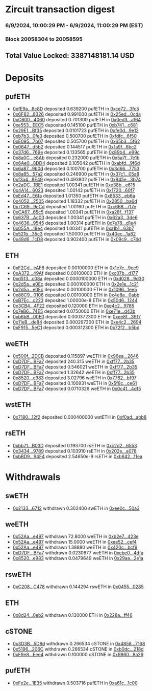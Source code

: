 # Zircuit transaction digest
### 6/9/2024, 10:00:29 PM - 6/9/2024, 11:00:29 PM (EST)
### Block 20058304 to 20058595

## Total Value Locked: 3387148181.14 USD

# Deposits
## pufETH
- [0xfE9a...8c8D](https://etherscan.io/address/0xfE9aEEb34598EEBb9af81E5B236b325650328c8D) deposited 0.639200 pufETH in [0xce72...3fc5](https://etherscan.io/tx/0xfE9aEEb34598EEBb9af81E5B236b325650328c8D)
- [0x6F82...8326](https://etherscan.io/address/0x6F824C056fdfFd13Dd619B77026E652671098326) deposited 0.991000 pufETH in [0x25ed...0cda](https://etherscan.io/tx/0x6F824C056fdfFd13Dd619B77026E652671098326)
- [0xC600...4060](https://etherscan.io/address/0xC60025dB78A14085167FBD33955CF387D8FF4060) deposited 0.701300 pufETH in [0x0ed3...a164](https://etherscan.io/tx/0xC60025dB78A14085167FBD33955CF387D8FF4060)
- [0xe553...EEC5](https://etherscan.io/address/0xe5539448f3e87E3e318BF5aC021E1bC9D324EEC5) deposited 0.145100 pufETH in [0xb741...c681](https://etherscan.io/tx/0xe5539448f3e87E3e318BF5aC021E1bC9D324EEC5)
- [0x29E1...Bf35](https://etherscan.io/address/0x29E1e7ddcA0C0027F9C0BA113D68fA9123EaBf35) deposited 0.0101723 pufETH in [0xfe0d...9e12](https://etherscan.io/tx/0x29E1e7ddcA0C0027F9C0BA113D68fA9123EaBf35)
- [0xb7b3...0fe3](https://etherscan.io/address/0xb7b3978bE2d2278450357fB011e2238335cf0fe3) deposited 0.500700 pufETH in [0xfdfc...6f50](https://etherscan.io/tx/0xb7b3978bE2d2278450357fB011e2238335cf0fe3)
- [0xE095...7b07](https://etherscan.io/address/0xE0955058640fCc9fc32BED4a775F3f3e7C7e7b07) deposited 0.505700 pufETH in [0x65b3...5f62](https://etherscan.io/tx/0xE0955058640fCc9fc32BED4a775F3f3e7C7e7b07)
- [0x0647...d5b2](https://etherscan.io/address/0x0647056d11459528bed5A6FEa6F08191251Cd5b2) deposited 0.144517 pufETH in [0x1a9f...6bc2](https://etherscan.io/tx/0x0647056d11459528bed5A6FEa6F08191251Cd5b2)
- [0x37d6...769e](https://etherscan.io/address/0x37d6Ad049C6cCa417569b0665A1f571b49a6769e) deposited 0.133565 pufETH in [0x89b4...e99c](https://etherscan.io/tx/0x37d6Ad049C6cCa417569b0665A1f571b49a6769e)
- [0x8a0C...e8Ab](https://etherscan.io/address/0x8a0C71dfD25d8b18AD42FcB064e2afb2C5f0e8Ab) deposited 0.232000 pufETH in [0x5a7f...7e1b](https://etherscan.io/tx/0x8a0C71dfD25d8b18AD42FcB064e2afb2C5f0e8Ab)
- [0x6Ae0...8DD4](https://etherscan.io/address/0x6Ae08c45c6C6368cBe772D84C162634517a08DD4) deposited 0.105042 pufETH in [0xabfd...9f6d](https://etherscan.io/tx/0x6Ae08c45c6C6368cBe772D84C162634517a08DD4)
- [0x6a87...9b0d](https://etherscan.io/address/0x6a87da6A5E85f4b32DE4731810f65AE3411D9b0d) deposited 0.100700 pufETH in [0x3d66...7753](https://etherscan.io/tx/0x6a87da6A5E85f4b32DE4731810f65AE3411D9b0d)
- [0x8a85...57a2](https://etherscan.io/address/0x8a851BE9AFa0873EA0083e35D7fCdB4A854657a2) deposited 0.246900 pufETH in [0x37c1...05a8](https://etherscan.io/tx/0x8a851BE9AFa0873EA0083e35D7fCdB4A854657a2)
- [0xf3a4...8E49](https://etherscan.io/address/0xf3a4e92a872fAB945817d3ba0918a5b4f7968E49) deposited 0.493802 pufETH in [0x945e...3b74](https://etherscan.io/tx/0xf3a4e92a872fAB945817d3ba0918a5b4f7968E49)
- [0x2aDC...1BE1](https://etherscan.io/address/0x2aDC8Ab92b198B5C0B842F281A390D757Ae51BE1) deposited 1.00341 pufETH in [0xe38b...e615](https://etherscan.io/tx/0x2aDC8Ab92b198B5C0B842F281A390D757Ae51BE1)
- [0x4A14...6023](https://etherscan.io/address/0x4A14AAC4e8188E0333211D34C045480C5BD46023) deposited 1.00142 pufETH in [0x1720...60f7](https://etherscan.io/tx/0x4A14AAC4e8188E0333211D34C045480C5BD46023)
- [0xEd47...E6fa](https://etherscan.io/address/0xEd470978AECEC77d90b66b48d2Fa03d11139E6fa) deposited 1.01350 pufETH in [0x8533...eb6a](https://etherscan.io/tx/0xEd470978AECEC77d90b66b48d2Fa03d11139E6fa)
- [0x4052...2505](https://etherscan.io/address/0x40520b62DE2BB3735c4d1471244686A6E8bF2505) deposited 1.18332 pufETH in [0x2850...ba6d](https://etherscan.io/tx/0x40520b62DE2BB3735c4d1471244686A6E8bF2505)
- [0x7C69...9eCd](https://etherscan.io/address/0x7C6915B02CeF07E86B5ac1Bb3e5f40F228929eCd) deposited 1.00160 pufETH in [0xc668...7f7e](https://etherscan.io/tx/0x7C6915B02CeF07E86B5ac1Bb3e5f40F228929eCd)
- [0xCA67...65c5](https://etherscan.io/address/0xCA67401964782678323da345d9c990d2F9eC65c5) deposited 1.00341 pufETH in [0xa28f...f137](https://etherscan.io/tx/0xCA67401964782678323da345d9c990d2F9eC65c5)
- [0x637B...Ac03](https://etherscan.io/address/0x637B41c6012A666Bd24dcC5c1a9ddDf052f4Ac03) deposited 1.00341 pufETH in [0x62a3...3de6](https://etherscan.io/tx/0x637B41c6012A666Bd24dcC5c1a9ddDf052f4Ac03)
- [0x4636...9545](https://etherscan.io/address/0x4636128c4EF6801A19e58Dd6C256fF0D57e09545) deposited 1.00314 pufETH in [0x7e78...d1e4](https://etherscan.io/tx/0x4636128c4EF6801A19e58Dd6C256fF0D57e09545)
- [0x055A...18e4](https://etherscan.io/address/0x055Ae481714e8136c1569dCf0f36C6671dfb18e4) deposited 1.00341 pufETH in [0xa1b1...63b7](https://etherscan.io/tx/0x055Ae481714e8136c1569dCf0f36C6671dfb18e4)
- [0x521b...35c3](https://etherscan.io/address/0x521bF375FaDa5e642B84c4564de1df0542b835c3) deposited 1.50000 pufETH in [0x40ec...1a82](https://etherscan.io/tx/0x521bF375FaDa5e642B84c4564de1df0542b835c3)
- [0x48d6...1cD8](https://etherscan.io/address/0x48d6F4E110872A2E0E7aDa60785CE56040391cD8) deposited 0.902400 pufETH in [0x09c9...c74d](https://etherscan.io/tx/0x48d6F4E110872A2E0E7aDa60785CE56040391cD8)
## ETH
- [0xF2Cd...eAF6](https://etherscan.io/address/0xF2Cdd3330888aD3E97131e6216577784FF9BeAF6) deposited 0.00100000 ETH in [0x1e7e...9ee9](https://etherscan.io/tx/0xF2Cdd3330888aD3E97131e6216577784FF9BeAF6)
- [0xA372...49Af](https://etherscan.io/address/0xA37234F6b0c76068F104FB0659899256dFf249Af) deposited 0.00100000 ETH in [0xc07b...d177](https://etherscan.io/tx/0xA37234F6b0c76068F104FB0659899256dFf249Af)
- [0xd513...c08a](https://etherscan.io/address/0xd5138650e046C8DF547ec996F03be59466C3c08a) deposited 0.0000100000 ETH in [0xd028...9d30](https://etherscan.io/tx/0xd5138650e046C8DF547ec996F03be59466C3c08a)
- [0x2d5a...e0Ec](https://etherscan.io/address/0x2d5a7Fa0e8a334d07a54bE2dA96FB6BB45BCe0Ec) deposited 0.000100000 ETH in [0x2e1e...1c21](https://etherscan.io/tx/0x2d5a7Fa0e8a334d07a54bE2dA96FB6BB45BCe0Ec)
- [0x2d5a...e0Ec](https://etherscan.io/address/0x2d5a7Fa0e8a334d07a54bE2dA96FB6BB45BCe0Ec) deposited 0.00100000 ETH in [0x1096...1ee5](https://etherscan.io/tx/0x2d5a7Fa0e8a334d07a54bE2dA96FB6BB45BCe0Ec)
- [0x88C9...0106](https://etherscan.io/address/0x88C965e574A96D290BFEC4A942A99A1891eD0106) deposited 0.00100000 ETH in [0x4e8a...0abb](https://etherscan.io/tx/0x88C965e574A96D290BFEC4A942A99A1891eD0106)
- [0xB7Ec...c223](https://etherscan.io/address/0xB7Ec01bb55D1e9E6Add99e57f2609323BD41c223) deposited 1.00000e-8 ETH in [0x50d6...1244](https://etherscan.io/tx/0xB7Ec01bb55D1e9E6Add99e57f2609323BD41c223)
- [0x3CB4...4F22](https://etherscan.io/address/0x3CB455A3BEb92Aa0EAde0B6067311048047F4F22) deposited 0.120000 ETH in [0xe4c2...9785](https://etherscan.io/tx/0x3CB455A3BEb92Aa0EAde0B6067311048047F4F22)
- [0x7eB6...74E5](https://etherscan.io/address/0x7eB694060dC0e8C58Ecd1CaAf811C3270b1874E5) deposited 0.0750000 ETH in [0xe71e...d43b](https://etherscan.io/tx/0x7eB694060dC0e8C58Ecd1CaAf811C3270b1874E5)
- [0xb6bB...00E0](https://etherscan.io/address/0xb6bBB502dfe498DF97C969155BB96fa69D9800E0) deposited 0.000372300 ETH in [0xee8f...39f7](https://etherscan.io/tx/0xb6bBB502dfe498DF97C969155BB96fa69D9800E0)
- [0x11eB...de84](https://etherscan.io/address/0x11eBB7147EcFEDCa5c08c37848C138D3afF2de84) deposited 0.000297300 ETH in [0xe4c2...2694](https://etherscan.io/tx/0x11eBB7147EcFEDCa5c08c37848C138D3afF2de84)
- [0xF915...5eC1](https://etherscan.io/address/0xF915B23769a4D1De0cC4dd152013C1AA4c115eC1) deposited 0.000312300 ETH in [0x72f2...b5bd](https://etherscan.io/tx/0xF915B23769a4D1De0cC4dd152013C1AA4c115eC1)
## weETH
- [0x500f...2DCB](https://etherscan.io/address/0x500f34F243844A038bB79A3b9a7175bB0Dbf2DCB) deposited 0.115897 weETH in [0x96ea...2646](https://etherscan.io/tx/0x500f34F243844A038bB79A3b9a7175bB0Dbf2DCB)
- [0xD7DF...BFa7](https://etherscan.io/address/0xD7DF7E085214743530afF339aFC420c7c720BFa7) deposited 240.315 weETH in [0xff77...2b35](https://etherscan.io/tx/0xD7DF7E085214743530afF339aFC420c7c720BFa7)
- [0xD7DF...BFa7](https://etherscan.io/address/0xD7DF7E085214743530afF339aFC420c7c720BFa7) deposited 0.546021 weETH in [0xff77...2b35](https://etherscan.io/tx/0xD7DF7E085214743530afF339aFC420c7c720BFa7)
- [0xD7DF...BFa7](https://etherscan.io/address/0xD7DF7E085214743530afF339aFC420c7c720BFa7) deposited 1.32642 weETH in [0xff77...2b35](https://etherscan.io/tx/0xD7DF7E085214743530afF339aFC420c7c720BFa7)
- [0x8520...e983](https://etherscan.io/address/0x8520Feed7CdC4905b7B5C3986b19642A456ce983) deposited 3.02796 weETH in [0x7762...bf97](https://etherscan.io/tx/0x8520Feed7CdC4905b7B5C3986b19642A456ce983)
- [0xD7DF...BFa7](https://etherscan.io/address/0xD7DF7E085214743530afF339aFC420c7c720BFa7) deposited 0.100931 weETH in [0x5f8c...ce61](https://etherscan.io/tx/0xD7DF7E085214743530afF339aFC420c7c720BFa7)
- [0xD7DF...BFa7](https://etherscan.io/address/0xD7DF7E085214743530afF339aFC420c7c720BFa7) deposited 0.0710326 weETH in [0x0c41...4df5](https://etherscan.io/tx/0xD7DF7E085214743530afF339aFC420c7c720BFa7)
## wstETH
- [0x7190...12f2](https://etherscan.io/address/0x719028736f10164c838Ef129936779eD739312f2) deposited 0.000400000 wstETH in [0xf0ad...abb8](https://etherscan.io/tx/0x719028736f10164c838Ef129936779eD739312f2)
## rsETH
- [0xbb71...B03D](https://etherscan.io/address/0xbb714098A87B38AdF9B79D7966caB6223d54B03D) deposited 0.193700 rsETH in [0xc2d2...6553](https://etherscan.io/tx/0xbb714098A87B38AdF9B79D7966caB6223d54B03D)
- [0x3434...9789](https://etherscan.io/address/0x34349c5569e7B846c3558961552D2202760A9789) deposited 0.103910 rsETH in [0x202e...a078](https://etherscan.io/tx/0x34349c5569e7B846c3558961552D2202760A9789)
- [0xbBD9...94F4](https://etherscan.io/address/0xbBD9111Ff9D0aD76D2D1681Adc6B88c392A794F4) deposited 2.54650e-9 rsETH in [0xb642...11ea](https://etherscan.io/tx/0xbBD9111Ff9D0aD76D2D1681Adc6B88c392A794F4)
# Withdrawals
## swETH
- [0x2133...6712](https://etherscan.io/address/0x21336FCeF69CD130bC65b99D756CFAb9B1516712) withdrawn 0.302400 swETH in [0xee0c...50a3](https://etherscan.io/tx/0x21336FCeF69CD130bC65b99D756CFAb9B1516712)
## weETH
- [0x52Aa...e497](https://etherscan.io/address/0x52Aa899454998Be5b000Ad077a46Bbe360F4e497) withdrawn 72.8000 weETH in [0xb2e7...423e](https://etherscan.io/tx/0x52Aa899454998Be5b000Ad077a46Bbe360F4e497)
- [0x52Aa...e497](https://etherscan.io/address/0x52Aa899454998Be5b000Ad077a46Bbe360F4e497) withdrawn 15.0000 weETH in [0xee52...cef4](https://etherscan.io/tx/0x52Aa899454998Be5b000Ad077a46Bbe360F4e497)
- [0x52Aa...e497](https://etherscan.io/address/0x52Aa899454998Be5b000Ad077a46Bbe360F4e497) withdrawn 1.38880 weETH in [0x420c...bcf9](https://etherscan.io/tx/0x52Aa899454998Be5b000Ad077a46Bbe360F4e497)
- [0xD7DF...BFa7](https://etherscan.io/address/0xD7DF7E085214743530afF339aFC420c7c720BFa7) withdrawn 0.0230677 weETH in [0xebe0...4dfa](https://etherscan.io/tx/0xD7DF7E085214743530afF339aFC420c7c720BFa7)
- [0x8520...e983](https://etherscan.io/address/0x8520Feed7CdC4905b7B5C3986b19642A456ce983) withdrawn 0.0479649 weETH in [0x29aa...2e1a](https://etherscan.io/tx/0x8520Feed7CdC4905b7B5C3986b19642A456ce983)
## rswETH
- [0xC208...C478](https://etherscan.io/address/0xC208E2319d73FfA633101d9670E466aE33d1C478) withdrawn 0.144294 rswETH in [0x0455...0285](https://etherscan.io/tx/0xC208E2319d73FfA633101d9670E466aE33d1C478)
## ETH
- [0x8d24...0eb2](https://etherscan.io/address/0x8d249750F082F2565680da0e25c8348b09a40eb2) withdrawn 0.130000 ETH in [0x228a...ff46](https://etherscan.io/tx/0x8d249750F082F2565680da0e25c8348b09a40eb2)
## cSTONE
- [0x3D3B...5D8d](https://etherscan.io/address/0x3D3B4917E87A59760FE5Ed056fBC37Aec5bD5D8d) withdrawn 0.266534 cSTONE in [0x4858...7168](https://etherscan.io/tx/0x3D3B4917E87A59760FE5Ed056fBC37Aec5bD5D8d)
- [0x5196...206C](https://etherscan.io/address/0x51965595Ff00A848F125435498D98286F7fD206C) withdrawn 0.266534 cSTONE in [0xb0dc...218d](https://etherscan.io/tx/0x51965595Ff00A848F125435498D98286F7fD206C)
- [0xF9e8...Eee4](https://etherscan.io/address/0xF9e8cf2198eE2b0a56a5c9C9ecBFc2402aBDEee4) withdrawn 0.100000 cSTONE in [0x9860...8a26](https://etherscan.io/tx/0xF9e8cf2198eE2b0a56a5c9C9ecBFc2402aBDEee4)
## pufETH
- [0xFe2e...1E35](https://etherscan.io/address/0xFe2e09DD3956c3c669ba430f1dCda0B060301E35) withdrawn 0.503716 pufETH in [0xa61c...1c00](https://etherscan.io/tx/0xFe2e09DD3956c3c669ba430f1dCda0B060301E35)
